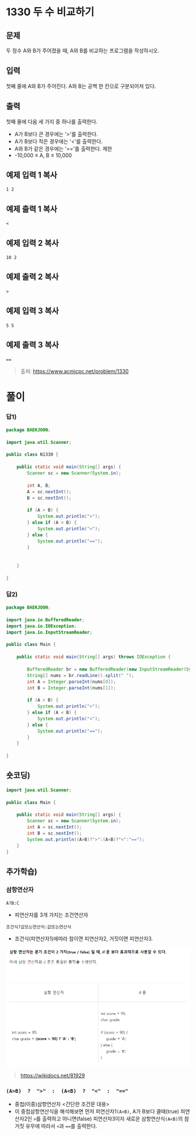 # 1330 두 수 비교하기
## 문제
두 정수 A와 B가 주어졌을 때, A와 B를 비교하는 프로그램을 작성하시오.
## 입력
첫째 줄에 A와 B가 주어진다. A와 B는 공백 한 칸으로 구분되어져 있다.
## 출력
첫째 줄에 다음 세 가지 중 하나를 출력한다.
* A가 B보다 큰 경우에는 '>'를 출력한다.
* A가 B보다 작은 경우에는 '<'를 출력한다.
* A와 B가 같은 경우에는 '=='를 출력한다.
제한
* -10,000 ≤ A, B ≤ 10,000
## 예제 입력 1 복사
```
1 2
```
## 예제 출력 1 복사
```
<
```
## 예제 입력 2 복사
```
10 2
```
## 예제 출력 2 복사
```
>
```
## 예제 입력 3 복사
```
5 5
```
## 예제 출력 3 복사
```
==
```

>출처: <https://www.acmicpc.net/problem/1330> 

# 풀이

### 답1)
```java
package BAEKJOON;

import java.util.Scanner;

public class N1330 {

	public static void main(String[] args) {
		Scanner sc = new Scanner(System.in);
		
		int A, B;
		A = sc.nextInt(); 
		B = sc.nextInt();
		
		if (A > B) {
			System.out.println(">");
		} else if (A < B) {
			System.out.println("<");			
		} else {
			System.out.println("==");			
		} 
		
		
	}

}
```

### 답2)
```java
package BAEKJOON;

import java.io.BufferedReader;
import java.io.IOException;
import java.io.InputStreamReader;

public class Main {

	public static void main(String[] args) throws IOException {

		BufferedReader br = new BufferedReader(new InputStreamReader(System.in));
		String[] nums = br.readLine().split(" ");
		int A = Integer.parseInt(nums[0]);
		int B = Integer.parseInt(nums[1]);

		if (A > B) {
			System.out.println(">");
		} else if (A < B) {
			System.out.println("<");
		} else {
			System.out.println("==");
		}
	}

}
```

## 숏코딩)
```java
import java.util.Scanner;

public class Main {

	public static void main(String[] args) {
		Scanner sc = new Scanner(System.in);
		int A = sc.nextInt();
		int B = sc.nextInt();
		System.out.println((A>B)?">":(A<B)?"<":"==");
	}
}
```

## 추가학습)

### 삼항연산자
`A?B:C` 
* 피연산자를 3개 가지는 조건연산자
```
조건식?값또는연산식:값또는연산식
```
* 조건식(피연산자1)에따라 참이면 피연산자2, 거짓이면 피연산자3.

![N1330.png](image/N1330.png)

> https://wikidocs.net/81929


### `(A>B)  ?  ">"  :  (A<B)  ?  "<"  :  "=="`
* 중첩(이중)삼항연산자 <간단한 조건문 대용>
* 이 중첩삼항연산식을 해석해보면 먼저 피연산자1`(A>B)`, A가 B보다 클때(true) 피연산자2인 `>`를 출력하고 아니면(false) 피연산자3이자 새로운 삼항연산식`(A<B)`의 참 거짓 유무에 따라서 `<`과 `==`를 출력한다.
